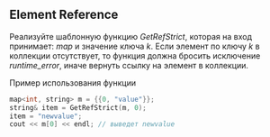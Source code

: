 ## Element Reference

Реализуйте шаблонную функцию _GetRefStrict_, которая на вход принимает: _map_ и значение ключа _k_. Если элемент по ключу _k_ в коллекции отсутствует, то функция должна бросить исключение _runtime_error_, иначе вернуть ссылку на элемент в коллекции.

Пример использования функции

```cpp
map<int, string> m = {{0, "value"}};
string& item = GetRefStrict(m, 0);
item = "newvalue";
cout << m[0] << endl; // выведет newvalue
```
